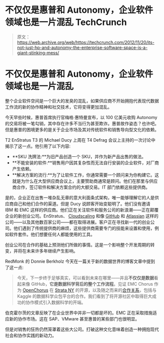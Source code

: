 # 不仅仅是惠普和 Autonomy，企业软件领域也是一片混乱 TechCrunch

> 原文：<https://web.archive.org/web/https://techcrunch.com/2012/11/20/its-not-just-hp-and-autonomy-the-enterprise-software-space-is-a-giant-stinking-mess/>

# 不仅仅是惠普和 Autonomy，企业软件领域也是一片混乱

整个企业软件空间是一个巨大的发臭的混乱，如果供应商不开始拥抱代表现代数据工作流的新的协作精神和社交技术，它将变得更加混乱。

今天早些时候，惠普首席执行官梅格·惠特曼宣布，以 100 亿美元收购 Autonomy 的交易将被一笔勾销，其中存在许多不当行为甚至欺诈。惠普故作姿态？也许吧。但是惠普的困境更多的是关于企业市场及其对传统软件和销售导向型文化的依赖。

T2 EnStratus T3 的 Michael Ducy 上周在 T4 Defrag 会议上主持的一次讨论中揭示了这一点。他引用了以下内容:

*   **SKU 洗牌法:**为旧产品创造一个 SKU，并作为新产品出售的做法。
*   **不能安装的软件:**销售用户因其复杂性而无法自行安装的企业软件，对厂商产生依赖。
*   **解决方案的流行:**为了让软件工作，你通常需要一个顾问来为你构建它。这就是为什么在大型供应商会议上，主要赞助商通常是顾问。他们在那里与供应商合作，签订软件和解决方案合约的大额交易。IT 部门依赖这些提供商。

是的，企业正在出售一堆杂乱无章的意大利面条式架构，唯一能够理解它的人是供应商自己和他们合作的渠道。但是 Ducy 说顾客开始变聪明了。他们没有邀请 IBM 和 EMC 这样的供应商。他们正在关注软件和服务公司的新浪潮——正在颠覆企业的新创业公司。EnStratus、 [Cloudscaling](https://web.archive.org/web/20221208115754/http://cloudscaling.com/) 和像 [GitHub](https://web.archive.org/web/20221208115754/http://github.com/) 和 [Atlassian](https://web.archive.org/web/20221208115754/http://atlassian.com/) 这样的公司——以及其他数百家公司——都在取得进展。客户正在寻找新一代的创业公司。他们遇到了传统提供商的麻烦，这些提供商需要专门的技能来设置和使用，例如软件套件。他们想要任何人都能使用的工具。

创业公司在合作的基础上预测他们所做的事情。这是一个影响整个开发周期的转变，并将在未来许多年继续产生影响。

RedMonk 的 Donnie Berkholz 今天在一篇关于新的数据世界的博客文章中提到了这一点:

> 今天，下一步终于足够真实，可以看到未来在哪里——并且**不仅仅是数据**看起来像 GitHub，**它是数据科学背后的整个工作流程**。见证 EMC Chorus 作为 [OpenChorus](https://web.archive.org/web/20221208115754/http://www.greenplum.com/communities/developer/openchorus) 在 [Strata NY](https://web.archive.org/web/20221208115754/http://strataconf.com/stratany2012) 的开源，以及随之而来的[合作关系](https://web.archive.org/web/20221208115754/http://www.greenplum.com/blog/topics/data-science/more-hands-than-our-own-greenplums-logan-lee-on-opening-chorus)，包括与 Kaggle 的数据科学众包平台的合作。我们看到了将开源社区中取得巨大成功的协作模式引入数据科学的开端。

伯克霍尔茨的文章反映了在企业世界中并非一切都是坏的。EMC 正在采取措施适应新的协作市场。这在 SAP、VMware 甚至惠普的某些部门也很明显。

但是对销售的狂热仍然笼罩着这些大公司。打破这种文化意味着创造一种拥抱现代社会和协作实践的新动力。